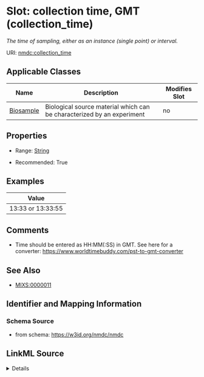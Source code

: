# Slot: collection time, GMT (collection_time)


_The time of sampling, either as an instance (single point) or interval._



URI: [nmdc:collection_time](https://w3id.org/nmdc/collection_time)



<!-- no inheritance hierarchy -->




## Applicable Classes

| Name | Description | Modifies Slot |
| --- | --- | --- |
[Biosample](Biosample.md) | Biological source material which can be characterized by an experiment |  no  |







## Properties

* Range: [String](String.md)

* Recommended: True






## Examples

| Value |
| --- |
| 13:33 or 13:33:55 |

## Comments

* Time should be entered as HH:MM(:SS) in GMT. See here for a converter: https://www.worldtimebuddy.com/pst-to-gmt-converter

## See Also

* [MIXS:0000011](https://w3id.org/mixs/0000011)

## Identifier and Mapping Information







### Schema Source


* from schema: https://w3id.org/nmdc/nmdc




## LinkML Source

<details>
```yaml
name: collection_time
description: The time of sampling, either as an instance (single point) or interval.
title: collection time, GMT
notes:
- MIxS collection_date accepts (truncated) ISO8601. DH taking seconds optional time
  only
comments:
- 'Time should be entered as HH:MM(:SS) in GMT. See here for a converter: https://www.worldtimebuddy.com/pst-to-gmt-converter'
examples:
- value: 13:33 or 13:33:55
from_schema: https://w3id.org/nmdc/nmdc
see_also:
- MIXS:0000011
rank: 1
string_serialization: '{time, seconds optional}'
alias: collection_time
domain_of:
- Biosample
slot_group: MIxS Inspired
range: string
recommended: true

```
</details>